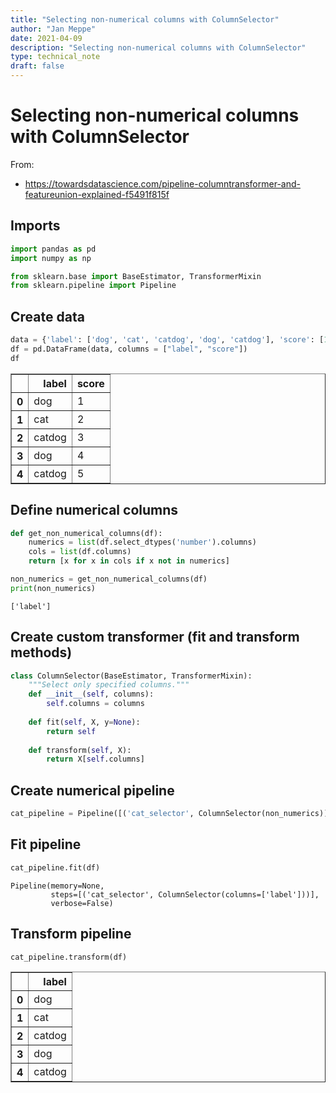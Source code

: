 ```yaml
---
title: "Selecting non-numerical columns with ColumnSelector"
author: "Jan Meppe"
date: 2021-04-09
description: "Selecting non-numerical columns with ColumnSelector"
type: technical_note
draft: false
---
```

# Selecting non-numerical columns with ColumnSelector

From: 
* https://towardsdatascience.com/pipeline-columntransformer-and-featureunion-explained-f5491f815f

## Imports


```python
import pandas as pd
import numpy as np

from sklearn.base import BaseEstimator, TransformerMixin
from sklearn.pipeline import Pipeline
```

## Create  data


```python
data = {'label': ['dog', 'cat', 'catdog', 'dog', 'catdog'], 'score': [1, 2, 3, 4, 5]}
df = pd.DataFrame(data, columns = ["label", "score"])
df
```




<div>
<style scoped>
    .dataframe tbody tr th:only-of-type {
        vertical-align: middle;
    }

    .dataframe tbody tr th {
        vertical-align: top;
    }

    .dataframe thead th {
        text-align: right;
    }
</style>
<table border="1" class="dataframe">
  <thead>
    <tr style="text-align: right;">
      <th></th>
      <th>label</th>
      <th>score</th>
    </tr>
  </thead>
  <tbody>
    <tr>
      <th>0</th>
      <td>dog</td>
      <td>1</td>
    </tr>
    <tr>
      <th>1</th>
      <td>cat</td>
      <td>2</td>
    </tr>
    <tr>
      <th>2</th>
      <td>catdog</td>
      <td>3</td>
    </tr>
    <tr>
      <th>3</th>
      <td>dog</td>
      <td>4</td>
    </tr>
    <tr>
      <th>4</th>
      <td>catdog</td>
      <td>5</td>
    </tr>
  </tbody>
</table>
</div>



## Define numerical columns


```python
def get_non_numerical_columns(df):
    numerics = list(df.select_dtypes('number').columns)
    cols = list(df.columns)
    return [x for x in cols if x not in numerics]

non_numerics = get_non_numerical_columns(df)
print(non_numerics)
```

    ['label']


## Create custom transformer (fit and transform methods)


```python
class ColumnSelector(BaseEstimator, TransformerMixin):
    """Select only specified columns."""
    def __init__(self, columns):
        self.columns = columns
        
    def fit(self, X, y=None):
        return self
    
    def transform(self, X):
        return X[self.columns]
```

## Create numerical pipeline


```python
cat_pipeline = Pipeline([('cat_selector', ColumnSelector(non_numerics))])
```

## Fit pipeline


```python
cat_pipeline.fit(df)
```




    Pipeline(memory=None,
             steps=[('cat_selector', ColumnSelector(columns=['label']))],
             verbose=False)



## Transform pipeline


```python
cat_pipeline.transform(df)
```




<div>
<style scoped>
    .dataframe tbody tr th:only-of-type {
        vertical-align: middle;
    }

    .dataframe tbody tr th {
        vertical-align: top;
    }

    .dataframe thead th {
        text-align: right;
    }
</style>
<table border="1" class="dataframe">
  <thead>
    <tr style="text-align: right;">
      <th></th>
      <th>label</th>
    </tr>
  </thead>
  <tbody>
    <tr>
      <th>0</th>
      <td>dog</td>
    </tr>
    <tr>
      <th>1</th>
      <td>cat</td>
    </tr>
    <tr>
      <th>2</th>
      <td>catdog</td>
    </tr>
    <tr>
      <th>3</th>
      <td>dog</td>
    </tr>
    <tr>
      <th>4</th>
      <td>catdog</td>
    </tr>
  </tbody>
</table>
</div>




```python

```
